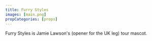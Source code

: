 ```yaml
---
title: Furry Styles
images: [main.png]
propCategories: [props]
---
```

Furry Styles is Jamie Lawson's (opener for the UK leg) tour mascot.
